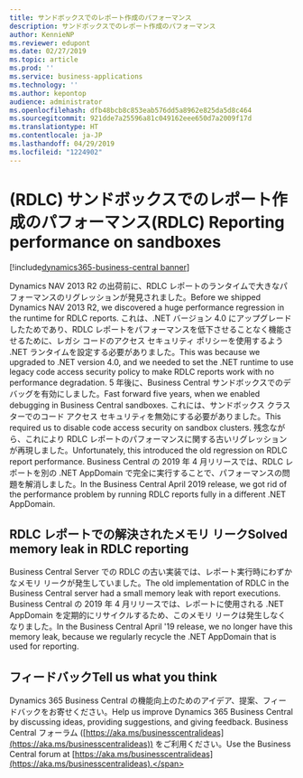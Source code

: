 ```yaml
---
title: サンドボックスでのレポート作成のパフォーマンス
description: サンドボックスでのレポート作成のパフォーマンス
author: KennieNP
ms.reviewer: edupont
ms.date: 02/27/2019
ms.topic: article
ms.prod: ''
ms.service: business-applications
ms.technology: ''
ms.author: kepontop
audience: administrator
ms.openlocfilehash: dfb48bcb8c853eab576dd5a8962e825da5d8c464
ms.sourcegitcommit: 921dde7a25596a81c049162eee650d7a2009f17d
ms.translationtype: HT
ms.contentlocale: ja-JP
ms.lasthandoff: 04/29/2019
ms.locfileid: "1224902"
---
```

# <a name="rdlc-reporting-performance-on-sandboxes"></a><span data-ttu-id="645eb-103">(RDLC) サンドボックスでのレポート作成のパフォーマンス</span><span class="sxs-lookup"><span data-stu-id="645eb-103">(RDLC) Reporting performance on sandboxes</span></span>

[!include[dynamics365-business-central banner](../includes/dynamics365-business-central.md)]

<span data-ttu-id="645eb-104">Dynamics NAV 2013 R2 の出荷前に、RDLC レポートのランタイムで大きなパフォーマンスのリグレッションが発見されました。</span><span class="sxs-lookup"><span data-stu-id="645eb-104">Before we shipped Dynamics NAV 2013 R2, we discovered a huge performance regression in the runtime for RDLC reports.</span></span> <span data-ttu-id="645eb-105">これは、.NET バージョン 4.0 にアップグレードしたためであり、RDLC レポートをパフォーマンスを低下させることなく機能させるために、レガシ コードのアクセス セキュリティ ポリシーを使用するよう .NET ランタイムを設定する必要がありました。</span><span class="sxs-lookup"><span data-stu-id="645eb-105">This was because we upgraded to .NET version 4.0, and we needed to set the .NET runtime to use legacy code access security policy to make RDLC reports work with no performance degradation.</span></span> <span data-ttu-id="645eb-106">5 年後に、Business Central サンドボックスでのデバッグを有効にしました。</span><span class="sxs-lookup"><span data-stu-id="645eb-106">Fast forward five years, when we enabled debugging in Business Central sandboxes.</span></span> <span data-ttu-id="645eb-107">これには、サンドボックス クラスターでのコード アクセス セキュリティを無効にする必要がありました。</span><span class="sxs-lookup"><span data-stu-id="645eb-107">This required us to disable code access security on sandbox clusters.</span></span> <span data-ttu-id="645eb-108">残念ながら、これにより RDLC レポートのパフォーマンスに関する古いリグレッションが再現しました。</span><span class="sxs-lookup"><span data-stu-id="645eb-108">Unfortunately, this introduced the old regression on RDLC report performance.</span></span> <span data-ttu-id="645eb-109">Business Central の 2019 年 4 月リリースでは、RDLC レポートを別の .NET AppDomain で完全に実行することで、パフォーマンスの問題を解消しました。</span><span class="sxs-lookup"><span data-stu-id="645eb-109">In the Business Central April 2019 release, we got rid of the performance problem by running RDLC reports fully in a different .NET AppDomain.</span></span>

## <a name="solved-memory-leak-in-rdlc-reporting"></a><span data-ttu-id="645eb-110">RDLC レポートでの解決されたメモリ リーク</span><span class="sxs-lookup"><span data-stu-id="645eb-110">Solved memory leak in RDLC reporting</span></span>

<span data-ttu-id="645eb-111">Business Central Server での RDLC の古い実装では、レポート実行時にわずかなメモリ リークが発生していました。</span><span class="sxs-lookup"><span data-stu-id="645eb-111">The old implementation of RDLC in the Business Central server had a small memory leak with report executions.</span></span> <span data-ttu-id="645eb-112">Business Central の 2019 年 4 月リリースでは、レポートに使用される .NET AppDomain を定期的にリサイクルするため、このメモリ リークは発生しなくなりました。</span><span class="sxs-lookup"><span data-stu-id="645eb-112">In the Business Central April '19 release, we no longer have this memory leak, because we regularly recycle the .NET AppDomain that is used for reporting.</span></span>

## <a name="tell-us-what-you-think"></a><span data-ttu-id="645eb-113">フィードバック</span><span class="sxs-lookup"><span data-stu-id="645eb-113">Tell us what you think</span></span>
<span data-ttu-id="645eb-114">Dynamics 365 Business Central の機能向上のためのアイデア、提案、フィードバックをお寄せください。</span><span class="sxs-lookup"><span data-stu-id="645eb-114">Help us improve Dynamics 365 Business Central by discussing ideas, providing suggestions, and giving feedback.</span></span> <span data-ttu-id="645eb-115">Business Central フォーラム ([https://aka.ms/businesscentralideas](https://aka.ms/businesscentralideas)) をご利用ください。</span><span class="sxs-lookup"><span data-stu-id="645eb-115">Use the Business Central forum at [https://aka.ms/businesscentralideas](https://aka.ms/businesscentralideas).</span></span>
